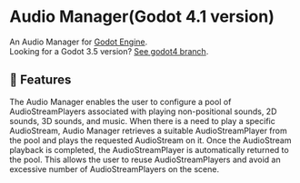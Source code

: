 # Audio Manager(Godot 4.1 version)

An Audio Manager for [Godot Engine](https://godotengine.org/).<br />
Looking for a Godot 3.5 version? [See godot4 branch](https://github.com/MarekZdun/godot-audio-manager/tree/3.5).

## 📄 Features
The Audio Manager enables the user to configure a pool of AudioStreamPlayers associated with playing non-positional sounds, 2D sounds, 3D sounds, and music. When there is a need to play a specific AudioStream, Audio Manager retrieves a suitable AudioStreamPlayer from the pool and plays the requested AudioStream on it. Once the AudioStream playback is completed, the AudioStreamPlayer is automatically returned to the pool. This allows the user to reuse AudioStreamPlayers and avoid an excessive number of AudioStreamPlayers on the scene.
